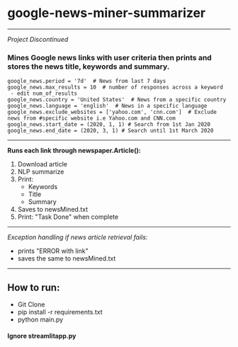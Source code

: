 # google-news-miner-summarizer

---
*Project Discontinued*

### Mines Google news links with user criteria then prints and stores the news title, keywords and summary.
```
google_news.period = '7d'  # News from last 7 days
google_news.max_results = 10  # number of responses across a keyword
 - edit num_of_results
google_news.country = 'United States'  # News from a specific country 
google_news.language = 'english'  # News in a specific language
google_news.exclude_websites = ['yahoo.com', 'cnn.com']  # Exclude news from #specific website i.e Yahoo.com and CNN.com
google_news.start_date = (2020, 1, 1) # Search from 1st Jan 2020
google_news.end_date = (2020, 3, 1) # Search until 1st March 2020
```
---
**Runs each link through newspaper.Article():**
 1. Download article
 2. NLP summarize 
 3. Print:
    - Keywords
    - Title 
    - Summary
 1. Saves to newsMined.txt
 2. Print: "Task Done" when complete

---
*Exception handling if news article retrieval fails:*
  - prints "ERROR with link"
  - saves the same to newsMined.txt
---
## **How to run:**
 - Git Clone 
 - pip install -r requirements.txt
 - python main.py 


#### Ignore streamlitapp.py


